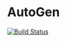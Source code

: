 # AutoGen

[![Build Status](https://github.com/cscherrer/AutoGen.jl/actions/workflows/CI.yml/badge.svg?branch=main)](https://github.com/cscherrer/AutoGen.jl/actions/workflows/CI.yml?query=branch%3Amain)
